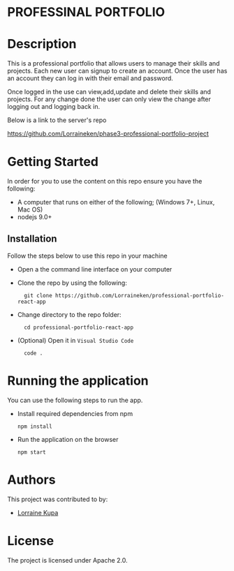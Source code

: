 # PROFESSINAL PORTFOLIO

# Description
This is a professional portfolio that allows users to manage their skills and projects.
Each new user can signup to create an account. Once the user has an account they can log in with their email and password.

Once logged in the use can view,add,update and delete their skills and projects. For any change done the user can only view the change after logging out and logging back in.

Below is a link to the server's repo

   https://github.com/Lorraineken/phase3-professional-portfolio-project


# Getting Started
In order for you to use the content on this repo ensure you have the following:

- A computer that runs on either of the following; (Windows 7+, Linux, Mac OS)
- nodejs 9.0+

## Installation

Follow the steps below to use this repo in your machine

- Open a the command line interface on your computer
- Clone the repo by using the following:

        git clone https://github.com/Lorraineken/professional-portfolio-react-app

- Change directory to the repo folder:

        cd professional-portfolio-react-app

- (Optional) Open it in ``Visual Studio Code``

        code .


# Running the application

 You can use the following steps to run the app.

- Install required dependencies from npm

      npm install
- Run the application on the browser

      npm start

# Authors
This project was contributed to by:
- [Lorraine Kupa](https://github.com/Lorraineken)

# License
The project is licensed under Apache 2.0.
